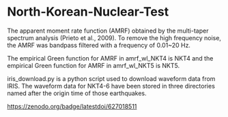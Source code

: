 # North-Korean-Nuclear-Test

The apparent moment rate function (AMRF) obtained by the multi-taper spectrum analysis (Prieto et al., 2009). To remove the high frequency noise, the AMRF was bandpass filtered with a frequency of 0.01~20 Hz.

The empirical Green function for AMRF in amrf_wl_NKT4 is NKT4 and the empirical Green function for AMRF in amrf_wl_NKT5 is NKT5.

iris_download.py is a python script used to download waveform data from IRIS. The waveform data for NKT4-6 have been stored in three directories named after the origin time of those earthquakes.

https://zenodo.org/badge/latestdoi/627018511
